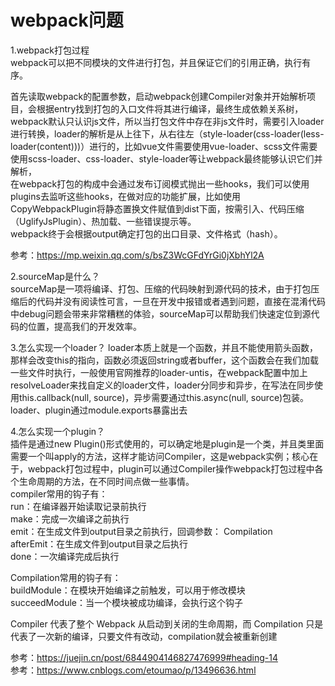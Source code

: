 # webpack问题

1.webpack打包过程  
webpack可以把不同模块的文件进行打包，并且保证它们的引用正确，执行有序。

首先读取webpack的配置参数，启动webpack创建Compiler对象并开始解析项目，会根据entry找到打包的入口文件将其进行编译，最终生成依赖关系树，  
webpack默认只认识js文件，所以当打包文件中存在非js文件时，需要引入loader进行转换，loader的解析是从上往下，从右往左（style-loader(css-loader(less-loader(content)))）进行的，比如vue文件需要使用vue-loader、scss文件需要使用scss-loader、css-loader、style-loader等让webpack最终能够认识它们并解析，  
在webpack打包的构成中会通过发布订阅模式抛出一些hooks，我们可以使用plugins去监听这些hooks，在做对应的功能扩展，比如使用CopyWebpackPlugin将静态置换文件赋值到dist下面，按需引入、代码压缩（UglifyJsPlugin）、热加载、一些错误提示等。  
webpack终于会根据output确定打包的出口目录、文件格式（hash）。  

参考：https://mp.weixin.qq.com/s/bsZ3WcGFdYrGi0jXbhYl2A  

2.sourceMap是什么？  
sourceMap是一项将编译、打包、压缩的代码映射到源代码的技术，由于打包压缩后的代码并没有阅读性可言，一旦在开发中报错或者遇到问题，直接在混淆代码中debug问题会带来非常糟糕的体验，sourceMap可以帮助我们快速定位到源代码的位置，提高我们的开发效率。  

3.怎么实现一个loader？
loader本质上就是一个函数，并且不能使用箭头函数，那样会改变this的指向，函数必须返回string或者buffer，这个函数会在我们加载一些文件时执行，一般使用官网推荐的loader-untis，在webpack配置中加上resolveLoader来找自定义的loader文件，loader分同步和异步，在写法在同步使用this.callback(null, source)，异步需要通过this.async(null, source)包装。  
loader、plugin通过module.exports暴露出去  

4.怎么实现一个plugin？  
插件是通过new Plugin()形式使用的，可以确定地是plugin是一个类，并且类里面需要一个叫apply的方法，这样才能访问Compiler，这是webpack实例；核心在于，webpack打包过程中，plugin可以通过Compiler操作webpack打包过程中各个生命周期的方法，在不同时间点做一些事情。  
compiler常用的钩子有：  
run：在编译器开始读取记录前执行  
make：完成一次编译之前执行  
emit：在生成文件到output目录之前执行，回调参数： Compilation  
afterEmit：在生成文件到output目录之后执行  
done：一次编译完成后执行  

Compilation常用的钩子有：  
buildModule：在模块开始编译之前触发，可以用于修改模块  
succeedModule：当一个模块被成功编译，会执行这个钩子  

Compiler 代表了整个 Webpack 从启动到关闭的生命周期，而 Compilation 只是代表了一次新的编译，只要文件有改动，compilation就会被重新创建  

参考：https://juejin.cn/post/6844904146827476999#heading-14  
参考：https://www.cnblogs.com/etoumao/p/13496636.html